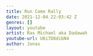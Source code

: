 ```yaml
---
title: Run Come Rally
date: 2021-12-04 22:03:42 Z
genres: []
layout: youtube
artist: Ras Michael aka Dadawah
youtube-url: U6i7D8dibN4
author: Jonas
---
```


